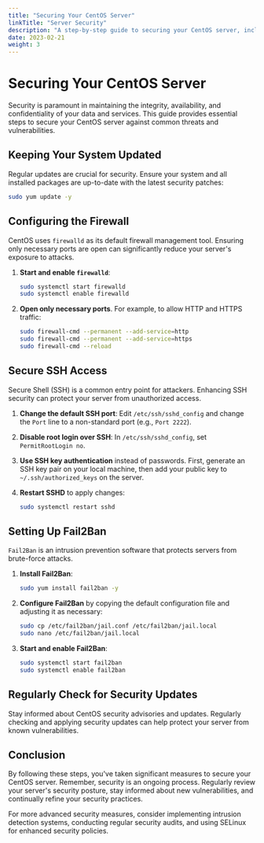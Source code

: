```yaml
---
title: "Securing Your CentOS Server"
linkTitle: "Server Security"
description: "A step-by-step guide to securing your CentOS server, including system updates, firewall settings, and secure SSH configurations."
date: 2023-02-21
weight: 3
---
```


# Securing Your CentOS Server

Security is paramount in maintaining the integrity, availability, and confidentiality of your data and services. This guide provides essential steps to secure your CentOS server against common threats and vulnerabilities.

## Keeping Your System Updated

Regular updates are crucial for security. Ensure your system and all installed packages are up-to-date with the latest security patches:

```bash
sudo yum update -y
```

## Configuring the Firewall

CentOS uses `firewalld` as its default firewall management tool. Ensuring only necessary ports are open can significantly reduce your server's exposure to attacks.

1. **Start and enable `firewalld`**:
   ```bash
   sudo systemctl start firewalld
   sudo systemctl enable firewalld
   ```

2. **Open only necessary ports**. For example, to allow HTTP and HTTPS traffic:
   ```bash
   sudo firewall-cmd --permanent --add-service=http
   sudo firewall-cmd --permanent --add-service=https
   sudo firewall-cmd --reload
   ```

## Secure SSH Access

Secure Shell (SSH) is a common entry point for attackers. Enhancing SSH security can protect your server from unauthorized access.

1. **Change the default SSH port**:
   Edit `/etc/ssh/sshd_config` and change the `Port` line to a non-standard port (e.g., `Port 2222`).

2. **Disable root login over SSH**:
   In `/etc/ssh/sshd_config`, set `PermitRootLogin no`.

3. **Use SSH key authentication** instead of passwords. First, generate an SSH key pair on your local machine, then add your public key to `~/.ssh/authorized_keys` on the server.

4. **Restart SSHD** to apply changes:
   ```bash
   sudo systemctl restart sshd
   ```

## Setting Up Fail2Ban

`Fail2Ban` is an intrusion prevention software that protects servers from brute-force attacks.

1. **Install Fail2Ban**:
   ```bash
   sudo yum install fail2ban -y
   ```

2. **Configure Fail2Ban** by copying the default configuration file and adjusting it as necessary:
   ```bash
   sudo cp /etc/fail2ban/jail.conf /etc/fail2ban/jail.local
   sudo nano /etc/fail2ban/jail.local
   ```

3. **Start and enable Fail2Ban**:
   ```bash
   sudo systemctl start fail2ban
   sudo systemctl enable fail2ban
   ```

## Regularly Check for Security Updates

Stay informed about CentOS security advisories and updates. Regularly checking and applying security updates can help protect your server from known vulnerabilities.

## Conclusion

By following these steps, you've taken significant measures to secure your CentOS server. Remember, security is an ongoing process. Regularly review your server's security posture, stay informed about new vulnerabilities, and continually refine your security practices.

For more advanced security measures, consider implementing intrusion detection systems, conducting regular security audits, and using SELinux for enhanced security policies.